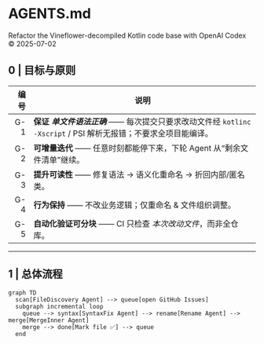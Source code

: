 # AGENTS.md
Refactor the Vineflower-decompiled Kotlin code base with OpenAI Codex  
© 2025-07-02

## 0 | 目标与原则
| 编号 | 说明 |
|-----:|------|
| G-1  | **保证 _单文件语法正确_** —— 每次提交只要求改动文件经 `kotlinc -Xscript` / PSI 解析无报错；不要求全项目能编译。 |
| G-2  | **可增量迭代** —— 任意时刻都能停下来，下轮 Agent 从“剩余文件清单”继续。 |
| G-3  | **提升可读性** —— 修复语法 → 语义化重命名 → 折回内部/匿名类。 |
| G-4  | **行为保持** —— 不改业务逻辑；仅重命名 & 文件组织调整。 |
| G-5  | **自动化验证可分块** —— CI 只检查 *本次改动文件*，而非全仓库。 |

---

## 1 | 总体流程

```mermaid
graph TD
  scan[FileDiscovery Agent] --> queue[open GitHub Issues]
  subgraph incremental loop
    queue --> syntax[SyntaxFix Agent] --> rename[Rename Agent] --> merge[MergeInner Agent]
    merge --> done[Mark file ✅] --> queue
  end
